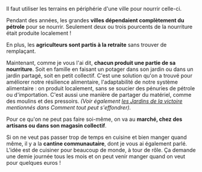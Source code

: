Il faut utiliser les terrains en périphérie d'une ville pour nourrir celle-ci. 

Pendant des années, les grandes **villes dépendaient complètement du pétrole** pour se nourrir. Seulement deux ou trois pourcents de la nourriture était produite localement !

En plus, les **agriculteurs sont partis à la retraite** sans trouver de remplaçant.

Maintenant, comme je vous l'ai dit, **chacun produit une partie de sa nourriture**. Soit en famille en faisant un potager dans son jardin ou dans un jardin partagé, soit en petit collectif. C'est une solution qu'on a trouvé pour améliorer notre résilience alimentaire, l'adaptabilité de notre système alimentaire : on produit localement, sans se soucier des pénuries de pétrole ou d'importation. C'est aussi une manière de partager du matériel, comme des moulins et des pressoirs. *(Voir également [les Jardins de la victoire](https://fr.wikipedia.org/wiki/Jardin_de_la_victoire) mentionnés dans *Comment tout peut s'effondrer*).*

Pour ce qu'on ne peut pas faire soi-même, on va au **marché, chez des artisans ou dans son magasin collectif**.

Si on ne veut pas passer trop de temps en cuisine et bien manger quand même, il y a la **cantine communautaire**, dont je vous ai également parlé. L'idée est de cuisiner pour beaucoup de monde, à tour de rôle. Ça demande une demie journée tous les mois et on peut venir manger quand on veut pour quelques euros !